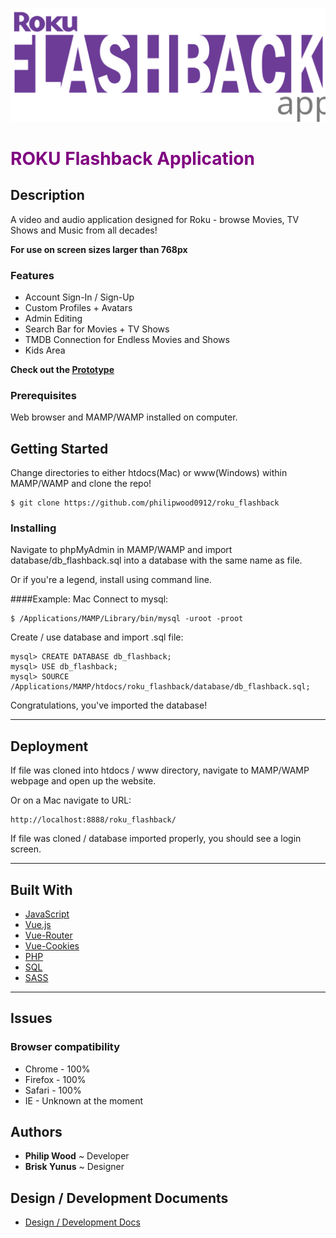 ![Logo](images/roku_logo.svg)
<style>

</style>
# <span style="color:purple;">ROKU Flashback Application</span>

## Description

A video and audio application designed for Roku - browse Movies, TV Shows and Music from all decades!  

**For use on screen sizes larger than 768px**

### Features
* Account Sign-In / Sign-Up
* Custom Profiles + Avatars
* Admin Editing
* Search Bar for Movies + TV Shows
* TMDB Connection for Endless Movies and Shows
* Kids Area

**Check out the <a href="https://invis.io/RQWCOICTE73" target="_blank">Prototype</a>**

### Prerequisites

Web browser and MAMP/WAMP installed on computer.

## Getting Started

Change directories to either htdocs(Mac) or www(Windows) within MAMP/WAMP and clone the repo!
```
$ git clone https://github.com/philipwood0912/roku_flashback
```
### Installing

Navigate to phpMyAdmin in MAMP/WAMP and import database/db_flashback.sql into a database with the same name as file.

Or if you're a legend, install using command line.

####Example: Mac
Connect to mysql:
```
$ /Applications/MAMP/Library/bin/mysql -uroot -proot
```
Create / use database and import .sql file:
```
mysql> CREATE DATABASE db_flashback;
mysql> USE db_flashback;
mysql> SOURCE /Applications/MAMP/htdocs/roku_flashback/database/db_flashback.sql;
```
Congratulations, you've imported the database!

--------
## Deployment

If file was cloned into htdocs / www directory, navigate to MAMP/WAMP webpage and open up the website.

Or on a Mac navigate to URL:
```
http://localhost:8888/roku_flashback/
```

If file was cloned / database imported properly, you should see a login screen.

--------
## Built With

* <a href="https://developer.mozilla.org/en-US/docs/Web/JavaScript" target="_blank">JavaScript</a>  
* <a href="https://vuejs.org/v2/api/" target="_blank">Vue.js</a>
* <a href="https://router.vuejs.org/api/" target="_blank">Vue-Router</a>
* <a href="https://www.npmjs.com/package/vue-cookies" target="_blank">Vue-Cookies</a>
* <a href="https://www.php.net/docs.php" target="_blank">PHP</a>
* <a href="https://dev.mysql.com/doc/" target="_blank">SQL</a>
* <a href="https://sass-lang.com/documentation" target="_blank">SASS</a>

--------------
## Issues

### Browser compatibility

* Chrome - 100%
* Firefox - 100%
* Safari - 100%
* IE - Unknown at the moment

## Authors

* **Philip Wood** ~ Developer
* **Brisk Yunus** ~ Designer

## Design / Development Documents

* <a href="https://drive.google.com/open?id=1fnphM3YjfE49DG0pja3jp-6gZ1Wdp7yJ" target="_blank">Design / Development Docs</a>

